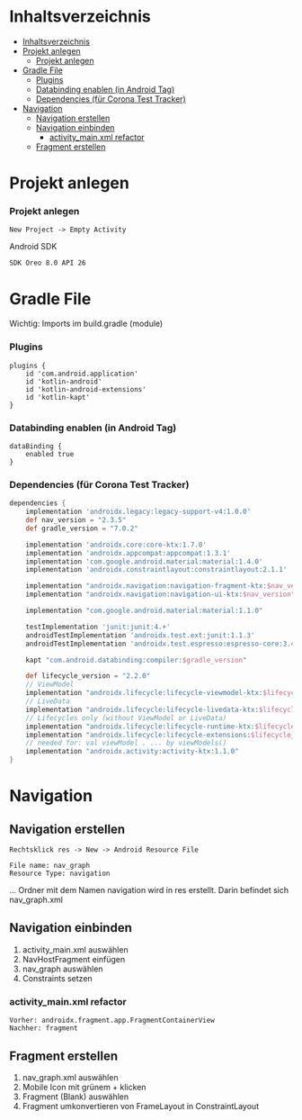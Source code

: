 # Inhaltsverzeichnis
- [Inhaltsverzeichnis](#inhaltsverzeichnis)
- [Projekt anlegen](#projekt-anlegen)
    - [Projekt anlegen](#projekt-anlegen-1)
- [Gradle File](#gradle-file)
    - [Plugins](#plugins)
    - [Databinding enablen (in Android Tag)](#databinding-enablen-in-android-tag)
    - [Dependencies (für Corona Test Tracker)](#dependencies-für-corona-test-tracker)
- [Navigation](#navigation)
  - [Navigation erstellen](#navigation-erstellen)
  - [Navigation einbinden](#navigation-einbinden)
    - [activity_main.xml refactor](#activity_mainxml-refactor)
  - [Fragment erstellen](#fragment-erstellen)

# Projekt anlegen
### Projekt anlegen
```
New Project -> Empty Activity
```

Android SDK
```
SDK Oreo 8.0 API 26
```


# Gradle File
Wichtig: Imports im build.gradle (module)

### Plugins
```
plugins {
    id 'com.android.application'
    id 'kotlin-android'
    id 'kotlin-android-extensions'
    id 'kotlin-kapt'
}
```

### Databinding enablen (in Android Tag)
```Gradle
dataBinding {
    enabled true
}
```


### Dependencies (für Corona Test Tracker)
```gradle
dependencies {
    implementation 'androidx.legacy:legacy-support-v4:1.0.0'
    def nav_version = "2.3.5"
    def gradle_version = "7.0.2"

    implementation 'androidx.core:core-ktx:1.7.0'
    implementation 'androidx.appcompat:appcompat:1.3.1'
    implementation 'com.google.android.material:material:1.4.0'
    implementation 'androidx.constraintlayout:constraintlayout:2.1.1'

    implementation "androidx.navigation:navigation-fragment-ktx:$nav_version"
    implementation "androidx.navigation:navigation-ui-ktx:$nav_version"

    implementation "com.google.android.material:material:1.1.0"

    testImplementation 'junit:junit:4.+'
    androidTestImplementation 'androidx.test.ext:junit:1.1.3'
    androidTestImplementation 'androidx.test.espresso:espresso-core:3.4.0'

    kapt "com.android.databinding:compiler:$gradle_version"

    def lifecycle_version = "2.2.0"
    // ViewModel
    implementation "androidx.lifecycle:lifecycle-viewmodel-ktx:$lifecycle_version"
    // LiveData
    implementation "androidx.lifecycle:lifecycle-livedata-ktx:$lifecycle_version"
    // Lifecycles only (without ViewModel or LiveData)
    implementation "androidx.lifecycle:lifecycle-runtime-ktx:$lifecycle_version"
    implementation "androidx.lifecycle:lifecycle-extensions:$lifecycle_version"
    // needed for: val viewModel . ... by viewModels()
    implementation "androidx.activity:activity-ktx:1.1.0"
}
```

# Navigation
## Navigation erstellen
```
Rechtsklick res -> New -> Android Resource File

File name: nav_graph
Resource Type: navigation
```
... Ordner mit dem Namen navigation wird in res erstellt. Darin befindet sich nav_graph.xml

## Navigation einbinden
1. activity_main.xml auswählen
2. NavHostFragment einfügen
3. nav_graph auswählen
4. Constraints setzen

### activity_main.xml refactor
```
Vorher: androidx.fragment.app.FragmentContainerView
Nachher: fragment
```


## Fragment erstellen
1. nav_graph.xml auswählen
2. Mobile Icon mit grünem + klicken
3. Fragment (Blank) auswählen
4. Fragment umkonvertieren von FrameLayout in ConstraintLayout




